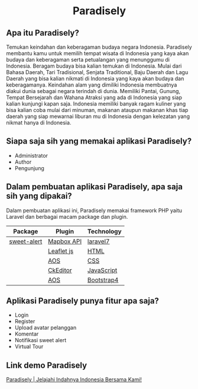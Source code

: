 <h1 align="center">Paradisely</h1>

## Apa itu Paradisely?

Temukan keindahan dan keberagaman budaya negara Indonesia. Paradisely membantu kamu untuk memilih tempat wisata di Indonesia yang kaya akan budaya dan keberagaman serta petualangan yang menunggumu di Indonesia. Beragam budaya bisa kalian temukan di Indonesia. Mulai dari Bahasa Daerah, Tari Tradisional, Senjata Traditional, Baju Daerah dan Lagu Daerah yang bisa kalian nikmati di Indonesia yang kaya akan budaya dan keberagamanya. Keindahan alam yang dimiliki Indonesia membuatnya diakui dunia sebagai negara terindah di dunia. Memiliki Pantai, Gunung, Tempat Bersejarah dan Wahana Atraksi yang ada di Indonesia yang siap kalian kunjungi kapan saja. Indonesia memiliki banyak ragam kuliner yang bisa kalian coba mulai dari minuman, makanan ataupun makanan khas tiap daerah yang siap mewarnai liburan mu di Indonesia dengan kelezatan yang nikmat hanya di Indonesia.

## Siapa saja sih yang memakai aplikasi Paradisely?

- Administrator
- Author
- Pengunjung

## Dalam pembuatan aplikasi Paradisely, apa saja sih yang dipakai?
Dalam pembuatan aplikasi ini, Paradisely memakai framework PHP yaitu Laravel dan berbagai macam package dan plugin.

| Package                                                  | Plugin                                   | Technology                                          |
| -------------------------------------------------------- | ---------------------------------------- | --------------------------------------------------- |
| [sweet-alert](https://github.com/realrashid/sweet-alert) | [Mapbox API](https://www.mapbox.com/)    | [laravel7](https://laravel.com/docs/7.x/releases)   |
|                                                          | [Leaflet js](https://leafletjs.com/)     | [HTML](https://twitter.com/zidanindratama)       |
|                                                          | [AOS](https://michalsnik.github.io/aos/) | [CSS](https://twitter.com/zidanindratama)        |
|                                                          | [CkEditor](https://ckeditor.com/)        | [JavaScript](https://twitter.com/zidanindratama) |
|                                                          | [AOS](https://michalsnik.github.io/aos/) | [Bootstrap4](https://getbootstrap.com/docs/4.6/getting-started/introduction/) |

## Aplikasi Paradisely punya fitur apa saja?

- Login
- Register
- Upload avatar pelanggan
- Komentar
- Notifikasi sweet alert
- Virtual Tour

## Link demo Paradisely

[Paradisely | Jelajahi Indahnya Indonesia Bersama Kami!](https://paradisely.000webhostapp.com/)

